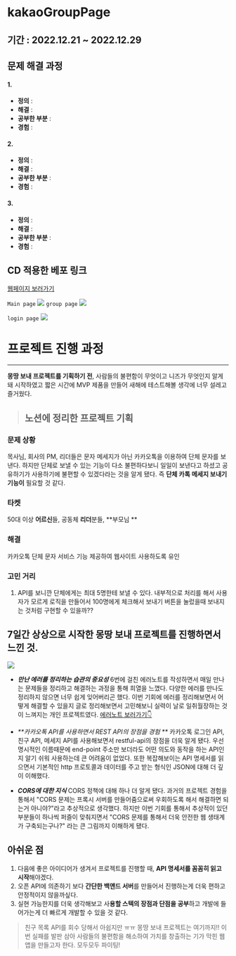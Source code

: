 # kakaoGroupPage

## 기간 : 2022.12.21 ~ 2022.12.29

## 문제 해결 과정
#### 1.

-   **정의** : 
-   **해결** :
-   **공부한 부분** :
-   **경험** :

#### 2. 


-   **정의** : 
-   **해결** :
-   **공부한 부분** :
-   **경험** :


#### 3. 

-   **정의** : 
-   **해결** : 
-   **공부한 부분** :
-   **경험** :


## CD 적용한 베포 링크
[웹페이지 보러가기](https://codyman0.github.io/kakaoGroupPage/)


`Main page`
![](https://velog.velcdn.com/images/sharphand1/post/feb4b818-6b68-44e3-a546-2a6c4af23e98/image.png)
`group page`
![](https://velog.velcdn.com/images/sharphand1/post/cf53fc6a-b96f-430d-b05d-5796d1f49776/image.png)

`login page`
![](https://velog.velcdn.com/images/sharphand1/post/46eab6d0-747a-4ccd-8e7e-1f45f3ceae1b/image.png)



# 프로젝트 진행 과정 



---
**몽땅 보내 프로젝트를 기획하기 전**, 사람들의 불편함이 무엇이고 니즈가 무엇인지 알게 돼 시작하였고 짧은 시간에 MVP 제품을 만들어 새해에 테스트해볼 생각에 너무 설레고 즐거웠다. 


> ## 노션에 정리한 프로젝트 기획
### 문제 상황
목사님, 회사의 PM, 리더들은 문자 메세지가 아닌 카카오톡을 이용하여 단체 문자를 보낸다. 하지만 단체로 보낼 수 있는 기능이 다소 불편하다보니 일일이 보낸다고 하셨고 공유하기가 사용하기에 불편할 수 있겠다라는 것을 알게 됐다. 즉 **단체 카톡 메세지 보내기 기능이** 필요할 것 같다.
### 타켓
50대 이상 **어르신**들,  공동체 **리더**분들, **부모님 **
### 해결 
카카오톡 단체 문자 서비스 기능 제공하여 웹사이트 사용하도록 유인
### 고민 거리 
1. API를 보니깐 단체에게는 최대 5명한테 보낼 수 있다. 내부적으로 처리를 해서 사용자가 모르게 로직을 만들어서 100명에게 체크해서 보내기 버튼을 눌렀을때 보내지는 것처럼 구현할 수 있을까?? 

## 7일간 상상으로 시작한 몽땅 보내 프로젝트를 진행하면서 느낀 것.
![](https://velog.velcdn.com/images/sharphand1/post/5ad9c42a-0a07-44ac-b9c9-aa8457c53c2a/image.jpeg)

- _**만난 에러를 정리하는 습관의 중요성**_
6번에 걸친 에러노트를 작성하면서 매일 만나는 문제들을 정리하고 해결하는 과정을 통해 희열을 느꼈다. 다양한 에러를 만나도 정리하지 않으면 너무 쉽게 잊어버리곤 했다. 이번 기회에 에러를 정리해보면서 어떻게 해결할 수 있을지 글로 정리해보면서 고민해보니 실력이 날로 일취월장하는 것이 느껴지는 개인 프로젝트였다. 
[에러노트 보러가기👇](https://velog.io/@sharphand1?tag=%EC%97%90%EB%9F%AC%EB%85%B8%ED%8A%B8)

- _**카카오톡 API를 사용하면서 REST API의 장점을 경험 **_
카카오톡 로그인 API, 친구 API, 메세지 API를 사용해보면서 restful-api의 장점을 더욱 알게 됐다. 우선 명시적인 이름때문에 end-point 주소만 보더라도 어떤 의도와 동작을 하는 API인지 알기 쉬워 사용하는데 큰 어려움이 없었다. 또한 복잡해보이는 API 명세서를 읽으면서 기본적인 http 프로토콜과 데이터를 주고 받는 형식인 JSON에 대해 더 깊이 이해했다. 

- _**CORS에 대한 지식**_
CORS 정책에 대해 하나 더 알게 됐다. 과거의 프로젝트 경험을 통해서 "CORS 문제는 프록시 서버를 만들어줌으로써 우회하도록 해서 해결하면 되는거 아니야?"라고 추상적으로 생각했다. 하지만 이번 기회를 통해서 추상적이 있던 부분들이 하나씩 퍼즐이 맞춰지면서 "CORS 문제를 통해서 더욱 안전한 웹 생태계가 구축되는구나?" 라는 큰 그림까지 이해하게 됐다.



## 아쉬운 점
1. 다음에 좋은 아이디어가 생겨서 프로젝트를 진행할 때, **API 명세서를 꼼꼼히 읽고 시작**해야겠다. 
2. 오픈 API에 의존하기 보다 **간단한 백앤드 서버**를 만들어서 진행하는게 더욱 편하고 안정적이지 않을까싶다.
3. 실현 가능한지를 더욱 생각해보고 사**용할 스텍의 장점과 단점을 공부**하고 개발에 들어가는게 더 빠르게 개발할 수 있을 것 같다. 


> 친구 목록 API를 회수 당해서 아쉽지만 ㅠㅠ 몽땅 보내 프로젝트는 여기까지!! 이번 실패를 발판 삼아 사람들의 불편함을 해소하여 가치를 창출하는 기가 막힌 웹앱을 만들고자 한다. 모두모두 파이팅! 


